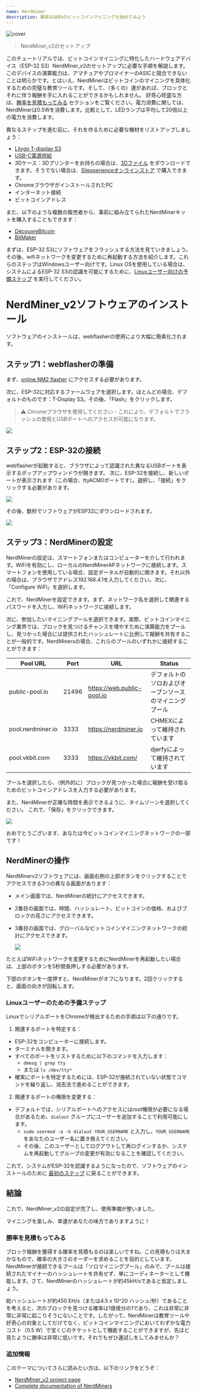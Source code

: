 ```yaml
---
name: Nerdminer
description: 勝率ほぼ0%のビットコインマイニングを始めてみよう
---
```


![cover](assets/cover.webp)

> NerdMiner_v2のセットアップ

このチュートリアルでは、ビットコインマイニングに特化したハードウェアデバイス（ESP-32 S3）NerdMiner_v2のセットアップに必要な手順を解説します。このデバイスの演算能力は、アマチュアやプロマイナーのASICと競合できないことは明らかです。とはいえ、NerdMinerはビットコインのマイニングを具体化するための完璧な教育ツールです。そして、（多くの）運があれば、ブロックとそれに伴う報酬を手に入れることができるかもしれません。 好奇心旺盛な方は、[勝率を見積もってみる](#estimation-de-la-probabilite-de-gain) セクションをご覧ください。電力消費に関しては、NerdMinerは0.5Wを消費します。比較として、LEDランプは平均して20倍以上の電力を消費します。

異なるステップを進む前に、それを作るために必要な機材をリストアップしましょう：

- [Lilygo T-display S3](https://lilygo.cc/products/t-display-s3)
- [USB-C電源供給](https://amzn.eu/d/gIOot90)
- 3Dケース：3Dプリンターをお持ちの場合は、[3Dファイル](https://www.printables.com/model/501547-nerdminer-v2-click-case-w-buttons) をダウンロードできます。そうでない場合は、[Silexperienceオンラインストア](https://silexperience.company.site/NerdMiner_V2-p544379757) で購入できます。
- ChromeブラウザがインストールされたPC
- インターネット接続
- ビットコインアドレス

また、以下のような複数の販売者から、事前に組み立てられたNerdMinerキットを購入することもできます：

- [DécouvreBitcoin](https://shop.decouvrebitcoin.com/products/nerd-miner?_pos=1&_psq=nerd&_ss=e&_v=1.0)
- [BitMaker](https://bitronics.store/shop/)

まずは、ESP-32 S3にソフトウェアをフラッシュする方法を見ていきましょう。その後、wifiネットワークを変更するために再起動する方法を紹介します。これらのステップはWindowsユーザー向けです。Linux OSを使用している場合は、システムによるESP-32 S3の認識を可能にするために、[Linuxユーザー向けの予備ステップ](#etapes-preliminaires-pour-utilisateurs-linux) を実行してください。

# NerdMiner_v2ソフトウェアのインストール

ソフトウェアのインストールは、webflasherの使用により大幅に簡素化されます。

## ステップ1：webflasherの準備

まず、[online NM2 flasher](https://bitmaker-hub.github.io/diyflasher/) にアクセスする必要があります。

次に、ESP-32に対応するファームウェアを選択します。ほとんどの場合、デフォルトのものです：T-Display S3。その後、「Flash」をクリックします。

> ⚠️ Chromeブラウザを使用してください - これにより、デフォルトでフラッシュの使用とUSBポートへのアクセスが可能になります。

![](assets/webflasher.webp)

## ステップ2：ESP-32の接続

webflasherが起動すると、ブラウザによって認識された異なるUSBポートを表示するポップアップウィンドウが開きます。
次に、ESP-32を接続し、新しいポートが表示されます（この場合、ttyACM0ポートです）。選択し、「接続」をクリックする必要があります。

![](assets/flasher-port-serial.webp)

その後、数秒でソフトウェアがESP32にダウンロードされます。

![](assets/NM2-sucessfully-installed.webp)

## ステップ3：NerdMinerの設定

NerdMinerの設定は、スマートフォンまたはコンピューターを介して行われます。WiFiを有効にし、ローカルのNerdMinerAPネットワークに接続します。スマートフォンを使用している場合、設定ポータルが自動的に開きます。それ以外の場合は、ブラウザでアドレス192.168.4.1を入力してください。次に、「Configure WiFi」を選択します。

これで、NerdMinerを設定できます。まず、ネットワーク名を選択して関連するパスワードを入力し、WiFiネットワークに接続します。

次に、参加したいマイニングプールを選択できます。実際、ビットコインマイニング業界では、ブロックを見つけるチャンスを増やすために演算能力をプールし、見つかった場合には提供されたハッシュレートに比例して報酬を共有することが一般的です。NerdMinersの場合、これらのプールのいずれかに接続することができます：

| Pool URL          | Port  | URL                        | Status                                   |
| ----------------- | ----- | -------------------------- | ---------------------------------------- |
| public-pool.io    | 21496 | https://web.public-pool.io | デフォルトのソロおよびオープンソースのマイニングプール |
| pool.nerdminer.io | 3333  | https://nerdminer.io       | CHMEXによって維持されています                      |
| pool.vkbit.com    | 3333  | https://vkbit.com/         | djerfyによって維持されています                     |

プールを選択したら、（例外的に）ブロックが見つかった場合に報酬を受け取るためのビットコインアドレスを入力する必要があります。

また、NerdMinerが正確な時間を表示できるように、タイムゾーンを選択してください。
これで、「保存」をクリックできます。

![](assets/wifi-configuration.webp)

おめでとうございます、あなたは今ビットコインマイニングネットワークの一部です！

## NerdMinerの操作

NerdMinerv2ソフトウェアには、画面右側の上部ボタンをクリックすることでアクセスできる3つの異なる画面があります：

- メイン画面では、NerdMinerの統計にアクセスできます。
- 2番目の画面では、時間、ハッシュレート、ビットコインの価格、およびブロックの高さにアクセスできます。
- 3番目の画面では、グローバルなビットコインマイニングネットワークの統計にアクセスできます。

  ![](assets/NM2-screens.webp)

たとえばWiFiネットワークを変更するためにNerdMinerを再起動したい場合は、上部のボタンを5秒間長押しする必要があります。

下部のボタンを一度押すと、NerdMinerがオフになります。2回クリックすると、画面の向きが回転します。

### Linuxユーザーのための予備ステップ

LinuxでシリアルポートをChromeが検出するための手順は以下の通りです。

1. 関連するポートを特定する：

- ESP-32をコンピューターに接続します。
- ターミナルを開きます。
- すべてのポートをリストするために以下のコマンドを入力します：
  - `dmesg | grep tty`
  - または `ls /dev/tty*`
- 確実にポートを特定するためには、ESP-32が接続されていない状態でコマンドを繰り返し、消去法で進めることができます。

2. 関連するポートの権限を変更する：

- デフォルトでは、シリアルポートへのアクセスにはroot権限が必要になる場合があるため、`dialout` グループにユーザーを追加することで利用可能にします。
  - `sudo usermod -a -G dialout YOUR_USERNAME` と入力し、`YOUR_USERNAME` をあなたのユーザー名に置き換えてください。
  - その後、このユーザーとしてログアウトして再ログインするか、システムを再起動してグループの変更が有効になることを確認してください。

これで、システムがESP-32を認識するようになったので、ソフトウェアのインストールのために [最初のステップ](#etape-1-preparation-du-webflasher) に戻ることができます。

## 結論

これで、NerdMiner_v2の設定が完了し、使用準備が整いました。

マイニングを楽しみ、幸運があなたの味方でありますように！

### 勝率を見積もってみる

ブロック報酬を獲得する確率を見積もるのは楽しいですね。この見積もりは大まかなもので、確率の大きさのオーダーを求めることを目的としています。NerdMinerが接続できるプールは「ソロマイニングプール」のみで、プールは接続されたマイナーのハッシュレートを共有せず、単にコーディネーターとして機能します。さて、NerdMinerのハッシュレートが約45kH/sであると仮定しましょう。

総ハッシュレートが約450 EH/s（または4.5 x 10^20 ハッシュ/秒）であることを考えると、次のブロックを見つける確率は1億億分の1であり、これは非常に非常に非常に起こりそうにないことです。したがって、NerdMinerは教育ツールや好奇心の対象としてだけでなく、ビットコインマイニングにおいてわずかな電力コスト（0.5 W）で宝くじのチケットとして機能することができますが、先ほど見たように勝率は非常に低いです。それでもぜひ運試しをしてみませんか？

### 追加情報

このテーマについてさらに読みたい方は、以下のリンクをどうぞ：

- [NerdMiner_v2 project page](http://github.com/BitMaker-hub/NerdMiner_v2)
- [Complete documentation of NerdMiners](https://docs.bitwater.ch/nerd-miner-v2/)
